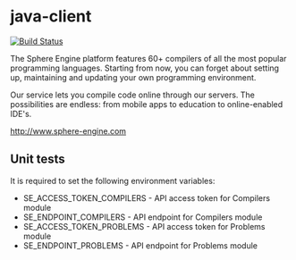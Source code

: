 # java-client

[![Build Status](https://travis-ci.org/sphere-engine/java-client.svg?branch=master)](https://travis-ci.org/sphere-engine/java-client)

The Sphere Engine platform features 60+ compilers of all the most popular programming languages. Starting from now, you can forget about setting up, maintaining and updating your own programming environment.

Our service lets you compile code online through our servers. The possibilities are endless: from mobile apps to education to online-enabled IDE's.

http://www.sphere-engine.com

Unit tests
----------

It is required to set the following environment variables:
 - SE_ACCESS_TOKEN_COMPILERS - API access token for Compilers module
 - SE_ENDPOINT_COMPILERS - API endpoint for Compilers module
 - SE_ACCESS_TOKEN_PROBLEMS - API access token for Problems module
 - SE_ENDPOINT_PROBLEMS - API endpoint for Problems module